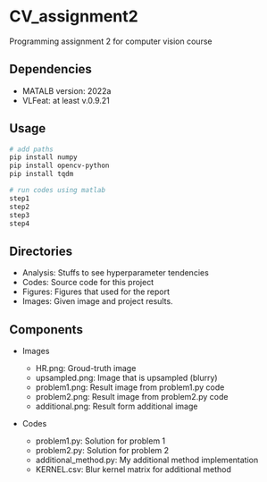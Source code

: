 # CV_assignment2
Programming assignment 2 for computer vision course

## Dependencies
* MATALB version: 2022a
* VLFeat: at least v.0.9.21

## Usage
```bash
# add paths
pip install numpy
pip install opencv-python
pip install tqdm

# run codes using matlab
step1
step2
step3
step4
```

## Directories
* Analysis: Stuffs to see hyperparameter tendencies
* Codes: Source code for this project
* Figures: Figures that used for the report
* Images: Given image and project results.

## Components
* Images
    * HR.png: Groud-truth image
    * upsampled.png: Image that is upsampled (blurry)
    * problem1.png: Result image from problem1.py code
    * problem2.png: Result image from problem2.py code
    * additional.png: Result form additional image

* Codes
    * problem1.py: Solution for problem 1
    * problem2.py: Solution for problem 2
    * additional_method.py: My additional method implementation
    * KERNEL.csv: Blur kernel matrix for additional method
